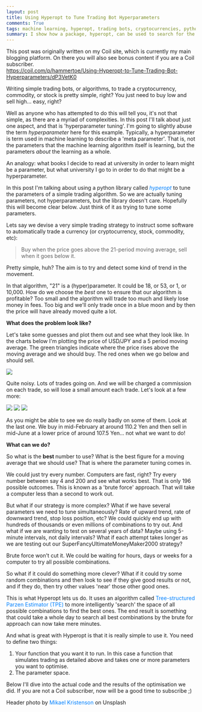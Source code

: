 ```yaml
---
layout: post
title: Using Hyperopt to Tune Trading Bot Hyperparameters
comments: True
tags: machine learning, hyperopt, trading bots, cryptocurrencies, python
summary: I show how a package, hyperopt, can be used to search for the optimum parameters for a simple python-based trading bot
---
```


<p class="message">
This post was originally written on my Coil site, which is currently my main blogging platform. 
On there you will also see bonus content if you are a Coil subscriber.<br />
<a href="https://coil.com/p/hammertoe/Using-Hyperopt-to-Tune-Trading-Bot-Hyperparameters/dP3VetK0">https://coil.com/p/hammertoe/Using-Hyperopt-to-Tune-Trading-Bot-Hyperparameters/dP3VetK0</a>
</p>


<p>
 Writing simple trading bots, or algorithms, to trade a cryptocurrency, commodity, or stock is pretty simple, right? You just need to buy low and sell high... easy, right?
</p>
<p>
</p>
<p>
 Well as anyone who has attempted to do this will tell you, it's not that simple, as there are a myriad of complexities. In this post I'll talk about just one aspect, and that is 'hyperparameter tuning'. I'm going to slightly abuse the term
 <em>
  hyperparameter
 </em>
 here for this example. Typically, a hyperparameter is term used in machine learning to describe a 'meta parameter'. That is, not the parameters that the machine learning algorithm itself is learning, but the parameters
 <em>
  about
 </em>
 the learning as a whole.
</p>
<p>
</p>
<p>
 An analogy: what books I decide to read at university in order to learn might be a parameter, but what university I go to in order to do that might be a hyperparameter.
</p>
<p>
</p>
<p>
 In this post I'm talking about using a python library called
 <a href="https://github.com/hyperopt/hyperopt" style="color:#0080FF;text-decoration:none">
  <em>
   hyperopt
  </em>
 </a>
 to tune the parameters of a simple trading algorithm. So we are actually tuning parameters, not hyperparameters, but the library doesn't care. Hopefully this will become clear below. Just think of it as trying to tune some parameters.
</p>
<p>
</p>
<p>
 Lets say we devise a very simple trading strategy to instruct some software to automatically trade a currency (or cryptocurrency, stock, commodity, etc):
</p>
<p>
</p>
<p>
 <blockquote class="EditorRules__QuoteTag-sc-1bp7rl0-6 wCuQA">
  Buy when the price goes above the 21-period moving average, sell when it goes below it.
 </blockquote>
</p>
<p>
</p>
<p>
 Pretty simple, huh? The aim is to try and detect some kind of trend in the movement.
</p>
<p>
</p>
<p>
 In that algorithm, "21" is a (hyper)parameter. It could be 18, or 53, or 1, or 10,000. How do we choose the
 <em>
  best
 </em>
 one to ensure that our algorithm is profitable? Too small and the algorithm will trade too much and likely lose money in fees. Too big and we'll only trade once in a blue moon and by then the price will have already moved quite a lot.
</p>
<p>
</p>
<p>
 <strong class="coil-small-title EditorRules__SmallTitle-sc-1bp7rl0-3 lohAQC">
  What does the problem look like?
 </strong>
</p>
<p>
 Let's take some guesses and plot them out and see what they look like. In the charts below I'm plotting the price of USD/JPY and a 5 period moving average. The green triangles indicate where the price rises above the moving average and we should buy. The red ones when we go below and should sell.
</p>
<p>
</p>
<img class="EditorRules__Image-sc-1bp7rl0-0 hjLKDC" src="/coil_images/Pcy5bLosT2GshPzM32BF1A.png"/>
<p>
 Quite noisy. Lots of trades going on. And we will be charged a commission on each trade, so will lose a small amount each trade. Let's look at a few more:
</p>
<p>
</p>
<img class="EditorRules__Image-sc-1bp7rl0-0 hjLKDC" src="/coil_images/42cUU2IdRVyWkLkJD7SdOg.png"/>
<img class="EditorRules__Image-sc-1bp7rl0-0 hjLKDC" src="/coil_images/3Co7LLToS16I-RihgRBBNA.png"/>
<img class="EditorRules__Image-sc-1bp7rl0-0 hjLKDC" src="/coil_images/pFLnyKx7Rh6vLIjsSSZkkA.png"/>
<p>
 As you might be able to see we do really badly on some of them. Look at the last one. We buy in mid-February at around 110.2 Yen and then sell in mid-June at a lower price of around 107.5 Yen... not what we want to do!
</p>
<p>
</p>
<p>
 <strong class="coil-small-title EditorRules__SmallTitle-sc-1bp7rl0-3 lohAQC">
  What can we do?
 </strong>
</p>
<p>
 So what is the
 <strong class="EditorRules__BoldText-sc-1bp7rl0-5 gJKqDR">
  best
 </strong>
 number to use? What is the best figure for a moving average that we should use? That is where the parameter tuning comes in.
</p>
<p>
</p>
<p>
 We could just try every number. Computers are fast, right? Try every number between say 4 and 200 and see what works best. That is only 196 possible outcomes. This is known as a 'brute force' approach. That will take a computer less than a second to work out.
</p>
<p>
</p>
<p>
 But what if our strategy is more complex? What if we have several parameters we need to tune simultaneously? Rate of upward trend, rate of downward trend, stop loss position, etc? We could quickly end up with hundreds of thousands or even millions of combinations to try out. And what if we are wanting to test on several years of data? Maybe using 5-minute intervals, not daily intervals? What if each attempt takes longer as we are testing out our SuperFancyUltimateMoneyMaker2000 strategy?
</p>
<p>
</p>
<p>
 Brute force won't cut it. We could be waiting for hours, days or weeks for a computer to try all possible combinations.
</p>
<p>
</p>
<p>
 So what if it could do something more clever? What if it could try some random combinations and then look to see if they give good results or not, and if they do, then try other values 'near' those other good ones.
</p>
<p>
</p>
<p>
 This is what Hyperopt lets us do. It uses an algorithm called
 <a href="https://papers.nips.cc/paper/4443-algorithms-for-hyper-parameter-optimization.pdf" style="color:#0080FF;text-decoration:none">
  Tree-structured Parzen Estimator (TPE)
 </a>
 to more intelligently 'search' the space of all possible combinations to find the best ones. The end result is something that could take a whole day to search all best combinations by the brute for approach can now take mere minutes.
</p>
<p>
</p>
<p>
 And what is great with Hyperopt is that it is really simple to use it. You need to define two things:
</p>
<ol>
 <li>
  <span>
   Your function that you want it to run. In this case a function that simulates trading as detailed above and takes one or more parameters you want to optimise.
  </span>
 </li>
 <li>
  <span>
   The parameter space.
  </span>
 </li>
</ol>
<p>
 Below I'll dive into the actual code and the results of the optimisation we did. If you are not a Coil subscriber, now will be a good time to subscribe ;)
</p>
<p>
</p>
<p>
 Header photo by
 <a href="https://unsplash.com/@mikael_k?utm_source=unsplash&amp;utm_medium=referral&amp;utm_content=creditCopyText" style="color:#0080FF;text-decoration:none">
  Mikael Kristenson
 </a>
 on Unsplash
</p>